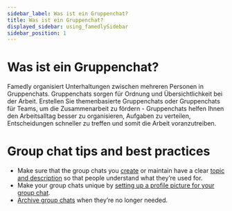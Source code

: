 ```yaml
---
sidebar_label: Was ist ein Gruppenchat?
title: Was ist ein Gruppenchat?
displayed_sidebar: using_famedlySidebar
sidebar_position: 1
---
```


# Was ist ein Gruppenchat?

<Translate>Famedly organisiert Unterhaltungen zwischen mehreren Personen in Gruppenchats. Gruppenchats sorgen für Ordnung und Übersichtlichkeit bei der Arbeit. Erstellen Sie themenbasierte Gruppenchats oder Gruppenchats für Teams, um die Zusammenarbeit zu fördern - Gruppenchats helfen Ihnen den Arbeitsalltag besser zu organisieren, Aufgaben zu verteilen, Entscheidungen schneller zu treffen und somit die Arbeit voranzutreiben.</Translate>

# Group chat ****tips and best practices****

- Make sure that the group chats you [create](https://www.notion.so/Create-a-group-chat-Gruppenchat-erstellen-f46d9e68dbab41d98cd5090d3f084ff2) or maintain have a clear [topic and description](https://www.notion.so/Set-a-group-subject-or-description-Gruppenbetreff-oder-Beschreibung-bearbeiten-8ac0fd2a5b734eb18b8b5ce1671e1a11) so that people understand what they’re used for.
- Make your group chats unique by [setting up a profile picture for your group chat](https://www.notion.so/Set-or-change-group-picture-Gruppenbild-festlegen-oder-ndern-67ac760d50454c1882748be5157496ad).
- [Archive group chats](https://www.notion.so/Delete-a-group-Gruppe-l-schen-aec15bdf8150471198cb332203dee3cf) when they’re no longer needed.
